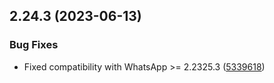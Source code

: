 ## 2.24.3 (2023-06-13)

### Bug Fixes

- Fixed compatibility with WhatsApp >= 2.2325.3 ([5339618](https://github.com/wppconnect-team/wa-js/commit/53396183f624e5afc0388c2d4374d683dcc43fba))
